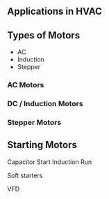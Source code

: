
## Applications in HVAC

## Types of Motors

- AC
- Induction
- Stepper

### AC Motors
### DC / Induction Motors
### Stepper Motors

## Starting Motors

Capacitor Start Induction Run

Soft starters

VFD